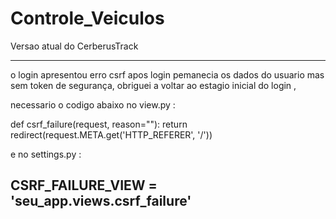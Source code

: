 # Controle_Veiculos
 Versao atual do CerberusTrack

 
---------------------------------------------------------------------------------------------------------- 
 o login apresentou erro csrf    apos login pemanecia os dados do usuario mas sem token de segurança, 
 obriguei a voltar ao estagio inicial do login , 

 necessario o codigo abaixo no view.py :
 
 def csrf_failure(request, reason=""):
    return redirect(request.META.get('HTTP_REFERER', '/'))

 e no settings.py :
     
 CSRF_FAILURE_VIEW = 'seu_app.views.csrf_failure'
 -------------------------------------------------------------------------------------------------

 

